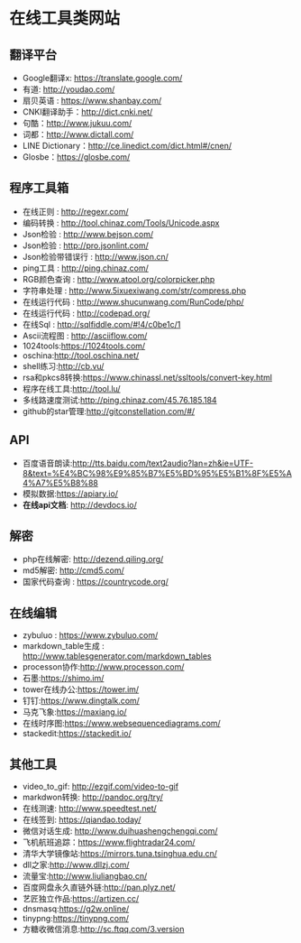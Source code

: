 # 在线工具类网站

## 翻译平台
+ Google翻译x: https://translate.google.com/
+ 有道: http://youdao.com/
+ 扇贝英语 : https://www.shanbay.com/
+ CNKI翻译助手：http://dict.cnki.net/
+ 句酷：http://www.jukuu.com/
+ 词都：http://www.dictall.com/
+ LINE Dictionary：http://ce.linedict.com/dict.html#/cnen/
+ Glosbe：https://glosbe.com/

## 程序工具箱
+ 在线正则 : http://regexr.com/
+ 编码转换 : http://tool.chinaz.com/Tools/Unicode.aspx
+ Json检验 : http://www.bejson.com/
+ Json检验 : http://pro.jsonlint.com/
+ Json检验带错误行 : http://www.json.cn/
+ ping工具 : http://ping.chinaz.com/
+ RGB颜色查询 : http://www.atool.org/colorpicker.php
+ 字符串处理 : http://www.5ixuexiwang.com/str/compress.php
+ 在线运行代码 : http://www.shucunwang.com/RunCode/php/
+ 在线运行代码 : http://codepad.org/
+ 在线Sql : http://sqlfiddle.com/#!4/c0be1c/1
+ Ascii流程图 : http://asciiflow.com/
+ 1024tools:https://1024tools.com/
+ oschina:http://tool.oschina.net/
+ shell练习:http://cb.vu/
+ rsa和pkcs8转换:https://www.chinassl.net/ssltools/convert-key.html
+ 程序在线工具:http://tool.lu/
+ 多线路速度测试:http://ping.chinaz.com/45.76.185.184
+ github的star管理:http://gitconstellation.com/#/

## API
+ 百度语音朗读:http://tts.baidu.com/text2audio?lan=zh&ie=UTF-8&text=%E4%BC%98%E9%85%B7%E5%BD%95%E5%B1%8F%E5%A4%A7%E5%B8%88
+ 模拟数据:https://apiary.io/
+ **在线api文档**: http://devdocs.io/

## 解密
+ php在线解密: http://dezend.qiling.org/
+ md5解密: http://cmd5.com/
+ 国家代码查询 : https://countrycode.org/

## 在线编辑
+ zybuluo : https://www.zybuluo.com/
+ markdown_table生成 : http://www.tablesgenerator.com/markdown_tables
+ processon协作:http://www.processon.com/
+ 石墨:https://shimo.im/
+ tower在线办公:https://tower.im/
+ 钉钉:https://www.dingtalk.com/
+ 马克飞象:https://maxiang.io/
+ 在线时序图:https://www.websequencediagrams.com/
+ stackedit:https://stackedit.io/

## 其他工具
+ video_to_gif: http://ezgif.com/video-to-gif
+ markdwon转换: http://pandoc.org/try/
+ 在线测速: http://www.speedtest.net/
+ 在线签到: https://qiandao.today/
+ 微信对话生成: http://www.duihuashengchengqi.com/
+ 飞机航班追踪：https://www.flightradar24.com/
+ 清华大学镜像站:https://mirrors.tuna.tsinghua.edu.cn/
+ dll之家:http://www.dllzj.com/
+ 流量宝:http://www.liuliangbao.cn/
+ 百度网盘永久直链外链:http://pan.plyz.net/
+ 艺匠独立作品:https://artizen.cc/
+ dnsmasq:https://g2w.online/
+ tinypng:https://tinypng.com/
+ 方糖收微信消息:http://sc.ftqq.com/3.version

